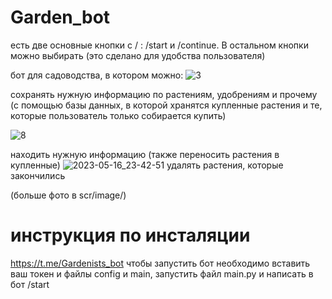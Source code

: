 # Garden_bot



есть две основные кнопки с / : /start и /continue. В остальном кнопки можно выбирать (это сделано для удобства пользователя)

бот для садоводства, в котором можно: 
![3](https://github.com/samarinanina/Garden_bot/dev/scr/3.png)

сохранять нужную информацию по растениям, удобрениям и прочему 
(с помощью базы данных, в которой хранятся купленные растения и те, которые пользователь только собирается купить)

![8](https://github.com/samarinanina/Garden_bot/assets/99652641/bb2759ca-a933-4501-8ad2-60fe24450d81)

находить нужную информацию
(также переносить растения в купленные)
![2023-05-16_23-42-51](https://github.com/samarinanina/Garden_bot/assets/99652641/2631add2-4b8d-4368-ac9f-a0fca4a39c23)
удалять растения, которые закончились

(больше фото в scr/image/)

# инструкция по инсталяции
https://t.me/Gardenists_bot
чтобы запустить бот необходимо вставить ваш токен и файлы config и main, запустить файл main.py  и написать в бот /start

